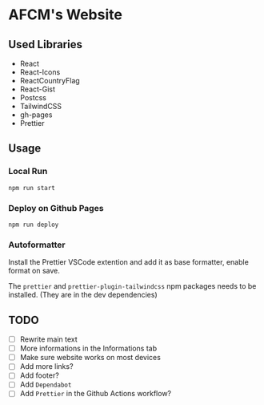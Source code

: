 # AFCM's Website

## Used Libraries

- React
- React-Icons
- ReactCountryFlag
- React-Gist
- Postcss
- TailwindCSS
- gh-pages
- Prettier

## Usage

### Local Run

`npm run start`

### Deploy on Github Pages

`npm run deploy`

### Autoformatter

Install the Prettier VSCode extention and add it as base formatter, enable format on save.

The `prettier` and `prettier-plugin-tailwindcss` npm packages needs to be installed. (They are in the dev dependencies)

## TODO

- [ ] Rewrite main text
- [ ] More informations in the Informations tab
- [ ] Make sure website works on most devices
- [ ] Add more links?
- [ ] Add footer?
- [ ] Add `Dependabot`
- [ ] Add `Prettier` in the Github Actions workflow?
